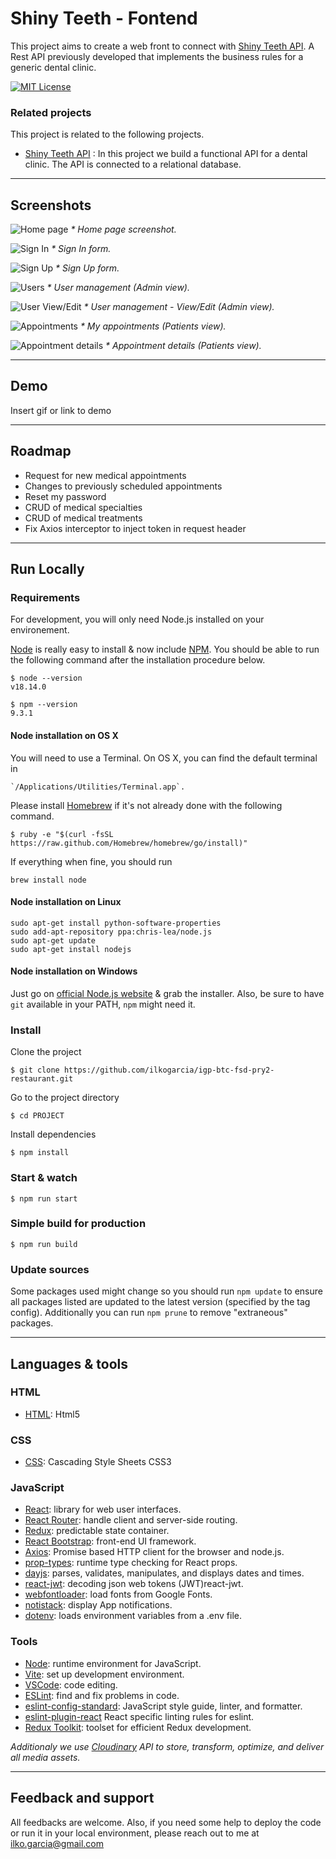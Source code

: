 
# Shiny Teeth - Fontend

This project aims to create a web front to connect with [Shiny Teeth API](https://github.com/ilkogarcia/avocadogeeks-btc-fsd-shinyteeth). A Rest API previously developed that implements the business rules for a generic dental clinic.

[![MIT License](https://img.shields.io/badge/License-MIT-green.svg)](https://choosealicense.com/licenses/mit/)


### Related projects

This project is related to the following projects.

* [Shiny Teeth API](https://github.com/ilkogarcia/avocadogeeks-btc-fsd-shinyteeth) : In this project we build a functional API for a dental clinic. The API is connected to a relational database.

---
## Screenshots

![Home page](https://res.cloudinary.com/dtxhybmyx/image/upload/v1679676556/shinyteeth/shinyteeth_front_screenshot_1_bpb9if.png)
_* Home page screenshot._

![Sign In](https://res.cloudinary.com/dtxhybmyx/image/upload/v1679676553/shinyteeth/shinyteeth_front_screenshot_1.1_a1oauq.png)
_* Sign In form._

![Sign Up](https://res.cloudinary.com/dtxhybmyx/image/upload/v1679676553/shinyteeth/shinyteeth_front_screenshot_1.2_y4tn2d.png)
_* Sign Up form._

![Users](https://res.cloudinary.com/dtxhybmyx/image/upload/v1679676553/shinyteeth/shinyteeth_front_screenshot_2_sb75qe.png)
_* User management (Admin view)._

![User View/Edit](https://res.cloudinary.com/dtxhybmyx/image/upload/v1679676553/shinyteeth/shinyteeth_front_screenshot_3_txoc7z.png)
_* User management - View/Edit (Admin view)._

![Appointments](https://res.cloudinary.com/dtxhybmyx/image/upload/v1679676554/shinyteeth/shinyteeth_front_screenshot_8_fwoymm.png)
_* My appointments (Patients view)._

![Appointment details](https://res.cloudinary.com/dtxhybmyx/image/upload/v1679676554/shinyteeth/shinyteeth_front_screenshot_7_wmthes.png)
_* Appointment details (Patients view)._

---
## Demo

Insert gif or link to demo

---
## Roadmap

- Request for new medical appointments
- Changes to previously scheduled appointments
- Reset my password
- CRUD of medical specialties
- CRUD of medical treatments
- Fix Axios interceptor to inject token in request header

---
## Run Locally

### Requirements

For development, you will only need Node.js installed on your environement. 

[Node](http://nodejs.org/) is really easy to install & now include [NPM](https://npmjs.org/). You should be able to run the following command after the installation procedure
below.

    $ node --version
    v18.14.0

    $ npm --version
    9.3.1

#### Node installation on OS X

You will need to use a Terminal. On OS X, you can find the default terminal in

    `/Applications/Utilities/Terminal.app`.

Please install [Homebrew](http://brew.sh/) if it's not already done with the following command.

    $ ruby -e "$(curl -fsSL https://raw.github.com/Homebrew/homebrew/go/install)"

If everything when fine, you should run

    brew install node

#### Node installation on Linux

    sudo apt-get install python-software-properties
    sudo add-apt-repository ppa:chris-lea/node.js
    sudo apt-get update
    sudo apt-get install nodejs

#### Node installation on Windows

Just go on [official Node.js website](http://nodejs.org/) & grab the installer. Also, be sure to have `git` available in your PATH, `npm` might need it.

### Install

Clone the project

    $ git clone https://github.com/ilkogarcia/igp-btc-fsd-pry2-restaurant.git

Go to the project directory

    $ cd PROJECT

Install dependencies

    $ npm install

### Start & watch

    $ npm run start

### Simple build for production

    $ npm run build

### Update sources

Some packages used might change so you should run `npm update` to ensure all packages listed are updated to the latest version (specified by the tag config). Additionally you can run  `npm prune` to remove "extraneous" packages.


---
## Languages & tools

### HTML

- [HTML](https://dev.w3.org/html5/spec-LC/): Html5
  
### CSS

- [CSS](https://developer.mozilla.org/en-US/docs/Web/CSS): Cascading Style Sheets CSS3
  
### JavaScript

- [React](https://react.dev/): library for web user interfaces.
- [React Router](https://reactrouter.com/): handle client and server-side routing.
- [Redux](https://redux.js.org/): predictable state container.
- [React Bootstrap](https://react-bootstrap.github.io/): front-end UI framework.
- [Axios](https://axios-http.com/): Promise based HTTP client for the browser and node.js.
- [prop-types](https://www.npmjs.com/package/prop-types): runtime type checking for React props.
- [dayjs](https://www.npmjs.com/package/dayjs): parses, validates, manipulates, and displays dates and times.
- [react-jwt](https://www.npmjs.com/package/react-jwt): decoding json web tokens (JWT)react-jwt.
- [webfontloader](https://www.npmjs.com/package/webfontloader): load fonts from Google Fonts.
- [notistack](https://www.npmjs.com/package/notistack): display App notifications.
- [dotenv](https://www.npmjs.com/package/dotenv): loads environment variables from a .env file.
  
### Tools
- [Node](http://nodejs.org/): runtime environment for JavaScript.
- [Vite](https://vitejs.dev/): set up development environment.
- [VSCode](https://code.visualstudio.com/): code editing.
- [ESLint](https://eslint.org/): find and fix problems in code.
- [eslint-config-standard](https://www.npmjs.com/package/eslint-config-standard): JavaScript style guide, linter, and formatter.
- [eslint-plugin-react](https://www.npmjs.com/package/eslint-plugin-react) React specific linting rules for eslint.
- [Redux Toolkit](https://developer.mozilla.org/en-US/docs/Web/CSS): toolset for efficient Redux development.
  
_Additionaly we use [Cloudinary](https://cloudinary.com/) API to store, transform, optimize, and deliver all media assets._

---
## Feedback and support

All feedbacks are welcome. Also, if you need some help to deploy the code or run it in your local environment, please reach out to me at ilko.garcia@gmail.com

